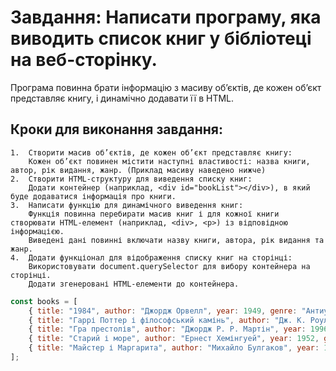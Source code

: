 # Завдання: Написати програму, яка виводить список книг у бібліотеці на веб-сторінку.
Програма повинна брати інформацію з масиву об’єктів, де кожен об’єкт представляє книгу, і динамічно додавати її в HTML.

## Кроки для виконання завдання:

	1.	Створити масив об’єктів, де кожен об’єкт представляє книгу:
		Кожен об’єкт повинен містити наступні властивості: назва книги, автор, рік видання, жанр. (Приклад масиву наведено нижче)
	2.	Створити HTML-структуру для виведення списку книг:
		Додати контейнер (наприклад, <div id="bookList"></div>), в який буде додаватися інформація про книги.
	3.	Написати функцію для динамічного виведення книг:
	    Функція повинна перебирати масив книг і для кожної книги створювати HTML-елемент (наприклад, <div>, <p>) із відповідною інформацією.
		Виведені дані повинні включати назву книги, автора, рік видання та жанр.
	4.	Додати функціонал для відображення списку книг на сторінці:
		Використовувати document.querySelector для вибору контейнера на сторінці.
		Додати згенеровані HTML-елементи до контейнера.

```js
const books = [
    { title: "1984", author: "Джордж Орвелл", year: 1949, genre: "Антиутопія" },
    { title: "Гаррі Поттер і філософський камінь", author: "Дж. К. Роулінг", year: 1997, genre: "Фентезі" },
    { title: "Гра престолів", author: "Джордж Р. Р. Мартін", year: 1996, genre: "Фентезі" },
    { title: "Старий і море", author: "Ернест Хемінгуей", year: 1952, genre: "Пригодницький роман" },
    { title: "Майстер і Маргарита", author: "Михайло Булгаков", year: 1967, genre: "Фантастика" },
];
```